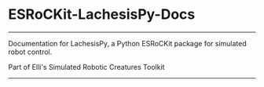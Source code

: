 # ESRoCKit-LachesisPy-Docs

---

Documentation for LachesisPy, a Python ESRoCKit package for simulated robot control.

Part of Elli's Simulated Robotic Creatures Toolkit

---
